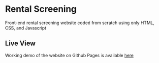 ﻿# Rental Screening
Front-end rental screening website coded from scratch using only HTML, CSS, and Javascript

## Live View

Working demo of the website on Github Pages is available [here](https://alw321.github.io/rental-screening-website/rental-screening/homepage.html)